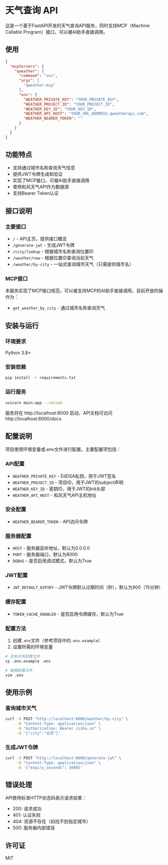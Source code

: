 # 天气查询 API

这是一个基于FastAPI开发的天气查询API服务，同时支持MCP（Machine Callable Program）接口，可以被AI助手直接调用。

## 使用

```json
{
  "mcpServers": {
    "qweather": {
      "command": "uvx",
      "args": [
        "qweather-mcp"
      ],
      "env": {
        "WEATHER_PRIVATE_KEY": "YOUR_PRIVATE_KEY",
        "WEATHER_PROJECT_ID": "YOUR_PROJECT_ID",
        "WEATHER_KEY_ID": "YOUR_KEY_ID",
        "WEATHER_API_HOST": "YOUR_URL_ADDRESS.qweatherapi.com",
        "WEATHER_BEARER_TOKEN": ""
      }
    }
  }
}
```

## 功能特点

- 支持通过城市名称查询天气信息
- 提供JWT令牌生成和验证
- 实现了MCP接口，可被AI助手直接调用
- 使用和风天气API作为数据源
- 支持Bearer Token认证

## 接口说明

### 主要接口

- `/` - API主页，提供接口概览
- `/generate-jwt` - 生成JWT令牌
- `/city/lookup` - 根据城市名称查询位置ID
- `/weather/now` - 根据位置ID查询当前天气
- `/weather/by-city` - 一站式查询城市天气（只需提供城市名）

### MCP接口

本服务实现了MCP接口规范，可以被支持MCP的AI助手直接调用，目前开放的操作为：
- `get_weather_by_city` - 通过城市名称查询天气

## 安装与运行

### 环境要求

Python 3.8+

### 安装依赖

```bash
pip install -r requirements.txt
```

### 运行服务

```bash
uvicorn main:app --reload
```

服务将在 http://localhost:8000 启动，API文档可访问 http://localhost:8000/docs

## 配置说明

项目使用环境变量或.env文件进行配置。主要配置项包括：

### API配置
- `WEATHER_PRIVATE_KEY` - EdDSA私钥，用于JWT签名
- `WEATHER_PROJECT_ID` - 项目ID，用于JWT的subject声明
- `WEATHER_KEY_ID` - 密钥ID，用于JWT的kid头部
- `WEATHER_API_HOST` - 和风天气API主机地址

### 安全配置
- `WEATHER_BEARER_TOKEN` - API访问令牌

### 服务器配置
- `HOST` - 服务器监听地址，默认为0.0.0.0
- `PORT` - 服务器端口，默认为8000
- `DEBUG` - 是否启用调试模式，默认为True

### JWT配置
- `JWT_DEFAULT_EXPIRY` - JWT令牌默认过期时间（秒），默认为900（15分钟）

### 缓存配置
- `TOKEN_CACHE_ENABLED` - 是否启用令牌缓存，默认为True

### 配置方法

1. 创建`.env`文件（参考项目中的`.env.example`）
2. 设置所需的环境变量

```bash
# 复制示例配置文件
cp .env.example .env

# 编辑配置文件
vim .env
```

## 使用示例

### 查询城市天气

```bash
curl -X POST "http://localhost:8000/weather/by-city" \
     -H "Content-Type: application/json" \
     -H "Authorization: Bearer zishu.co" \
     -d '{"city":"北京"}'
```

### 生成JWT令牌

```bash
curl -X POST "http://localhost:8000/generate-jwt" \
     -H "Content-Type: application/json" \
     -d '{"expiry_seconds": 3600}'
```

## 错误处理

API使用标准HTTP状态码表示请求结果：
- 200: 请求成功
- 401: 认证失败
- 404: 资源不存在（如找不到指定城市）
- 500: 服务器内部错误

## 许可证

MIT